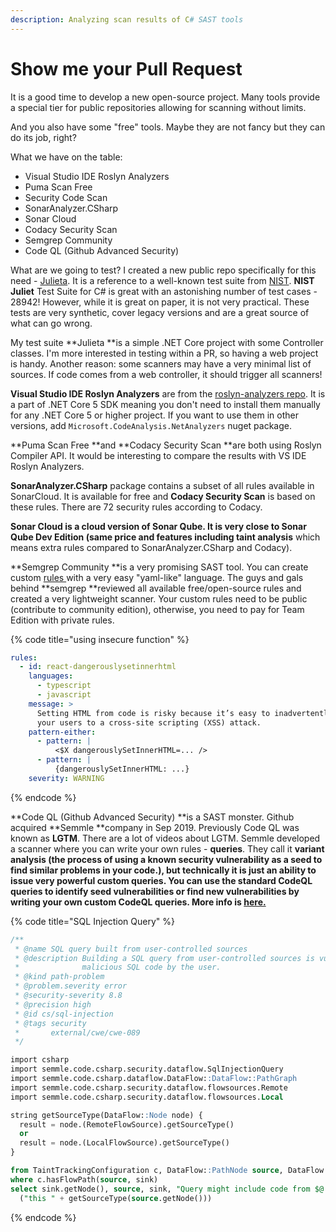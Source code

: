 ```yaml
---
description: Analyzing scan results of C# SAST tools
---
```


# Show me your Pull Request

It is a good time to develop a new open-source project. Many tools provide a special tier for public repositories allowing for scanning without limits.&#x20;

And you also have some "free" tools. Maybe they are not fancy but they can do its job, right?

What we have on the table:

* Visual Studio IDE Roslyn Analyzers
* Puma Scan Free
* Security Code Scan
* SonarAnalyzer.CSharp
* Sonar Cloud
* Codacy Security Scan
* Semgrep Community
* Code QL (Github Advanced Security)

What are we going to test? I created a new public repo specifically for this need - [Julieta](https://github.com/dbalikhin/julieta). It is a reference to a well-known test suite from [NIST](https://samate.nist.gov/SRD/testsuite.php). **NIST Juliet** Test Suite for C# is great with an astonishing number of test cases - 28942! However, while it is great on paper, it is not very practical. These tests are very synthetic, cover legacy versions and are a great source of what can go wrong.&#x20;

My test suite **Julieta **is a simple .NET Core project with some Controller classes. I'm more interested in testing within a PR, so having a web project is handy. Another reason: some scanners may have a very minimal list of sources. If code comes from a web controller, it should trigger all scanners!

**Visual Studio IDE Roslyn Analyzers** are from the [roslyn-analyzers repo](https://github.com/dotnet/roslyn-analyzers). It is a part of .NET Core 5 SDK meaning you don't need to install them manually for any .NET Core 5 or higher project. If you want to use them in other versions, add `Microsoft.CodeAnalysis.NetAnalyzers` nuget package.

**Puma Scan Free **and **Codacy Security Scan **are both using Roslyn Compiler API. It would be interesting to compare the results with VS IDE Roslyn Analyzers.

**SonarAnalyzer.CSharp** package contains a subset of all rules available in SonarCloud. It is available for free and **Codacy Security Scan** is based on these rules. There are 72 security rules according to Codacy.

**Sonar Cloud **is a cloud version of Sonar Qube. It is very close to Sonar Qube Dev Edition (same price and features including** taint analysis** which means extra rules compared to SonarAnalyzer.CSharp and Codacy).

**Semgrep Community **is a very promising SAST tool. You can create custom [rules ](https://semgrep.dev/docs/writing-rules/overview/)with a very easy "yaml-like" language. The guys and gals behind **semgrep **reviewed all available free/open-source rules and created a very lightweight scanner. Your custom rules need to be public (contribute to community edition), otherwise, you need to pay for Team Edition with private rules.

{% code title="using insecure function" %}
```yaml
rules:
  - id: react-dangerouslysetinnerhtml
    languages:
      - typescript
      - javascript
    message: >
      Setting HTML from code is risky because it’s easy to inadvertently expose
      your users to a cross-site scripting (XSS) attack.
    pattern-either:
      - pattern: |
          <$X dangerouslySetInnerHTML=... />
      - pattern: |
          {dangerouslySetInnerHTML: ...}
    severity: WARNING

```
{% endcode %}



**Code QL (Github Advanced Security) **is a SAST monster. Github acquired **Semmle **company in Sep 2019. Previously Code QL was known as **LGTM**. There are a lot of videos about LGTM. Semmle developed a scanner where you can write your own rules - **queries**.  They call it **variant analysis **(the process of using a known security vulnerability as a seed to find similar problems in your code.), but technically it is just an ability to issue very powerful custom queries. You can use the standard CodeQL queries to identify seed vulnerabilities or find new vulnerabilities by writing your own custom CodeQL queries. More info is [**here.**](https://codeql.github.com/docs/writing-codeql-queries/codeql-queries/)****

{% code title="SQL Injection Query" %}
```sql
/**
 * @name SQL query built from user-controlled sources
 * @description Building a SQL query from user-controlled sources is vulnerable to insertion of
 *              malicious SQL code by the user.
 * @kind path-problem
 * @problem.severity error
 * @security-severity 8.8
 * @precision high
 * @id cs/sql-injection
 * @tags security
 *       external/cwe/cwe-089
 */

import csharp
import semmle.code.csharp.security.dataflow.SqlInjectionQuery
import semmle.code.csharp.dataflow.DataFlow::DataFlow::PathGraph
import semmle.code.csharp.security.dataflow.flowsources.Remote
import semmle.code.csharp.security.dataflow.flowsources.Local

string getSourceType(DataFlow::Node node) {
  result = node.(RemoteFlowSource).getSourceType()
  or
  result = node.(LocalFlowSource).getSourceType()
}

from TaintTrackingConfiguration c, DataFlow::PathNode source, DataFlow::PathNode sink
where c.hasFlowPath(source, sink)
select sink.getNode(), source, sink, "Query might include code from $@.", source,
  ("this " + getSourceType(source.getNode()))
```
{% endcode %}

